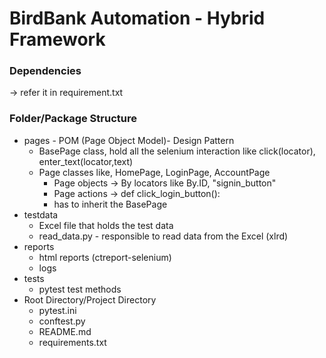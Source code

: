 # BirdBank Automation - Hybrid Framework

### Dependencies

-> refer it in requirement.txt

### Folder/Package Structure

* pages - POM (Page Object Model)- Design Pattern
  * BasePage class, hold all the selenium interaction like click(locator), enter_text(locator,text)
  * Page classes like, HomePage, LoginPage, AccountPage
    * Page objects -> By locators like By.ID, "signin_button"
    * Page actions -> def click_login_button():
    * has to inherit the BasePage
* testdata
  * Excel file that holds the test data
  * read_data.py - responsible to read data from the Excel (xlrd)
* reports
  * html reports (ctreport-selenium)
  * logs
* tests
  * pytest test methods
* Root Directory/Project Directory
  * pytest.ini
  * conftest.py
  * README.md
  * requirements.txt